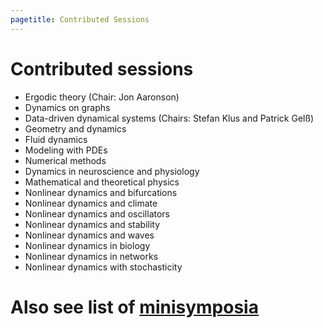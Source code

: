 ```yaml
---
pagetitle: Contributed Sessions
---
```


# Contributed sessions

- Ergodic theory (Chair: Jon Aaronson)
- Dynamics on graphs
- Data-driven dynamical systems (Chairs: Stefan Klus and  Patrick Gelß)
- Geometry and dynamics
- Fluid dynamics
- Modeling with PDEs
- Numerical methods
- Dynamics in neuroscience and physiology
- Mathematical and theoretical physics
- Nonlinear dynamics and bifurcations
- Nonlinear dynamics and climate
- Nonlinear dynamics and oscillators
- Nonlinear dynamics and stability
- Nonlinear dynamics and waves
- Nonlinear dynamics in biology
- Nonlinear dynamics in networks
- Nonlinear dynamics with stochasticity


# Also see list of [minisymposia](../Minisymposia)

